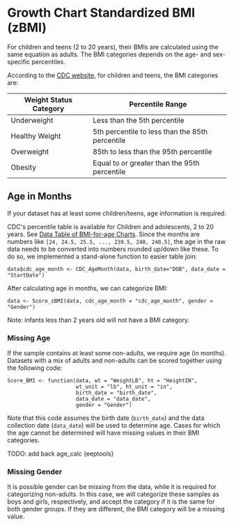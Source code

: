 # Growth Chart Standardized BMI (zBMI)

For children and teens (2 to 20 years), their BMIs are calculated using the same equation as adults. 
The BMI categories depends on the age- and sex-specific percentiles.

According to the [CDC website](https://www.cdc.gov/healthyweight/assessing/bmi/childrens_bmi/about_childrens_bmi.html),
for children and teens, the BMI categories are:

| Weight Status Category | Percentile Range                                |
| ---------------------- | ----------------------------------------------- |
| Underweight            | Less than the 5th percentile                    |
| Healthy Weight         | 5th percentile to less than the 85th percentile |
| Overweight             | 85th to less than the 95th percentile           |
| Obesity                | Equal to or greater than the 95th percentile    |

## Age in Months

If your dataset has at least some children/teens, age information is required.

CDC's percentile table is available for Children and adolescents, 2 to 20 years. 
See [Data Table of BMI-for-age Charts](https://www.cdc.gov/growthcharts/html_charts/bmiagerev.htm#males).
Since the months are numbers like `[24, 24.5, 25.5, ..., 239.5, 240, 240.5]`, 
the age in the raw data needs to be converted into numbers rounded up/down like these. 
To do so, we implemented a stand-alone function to easier table join:

```
data$cdc_age_month <- CDC_AgeMonth(data, birth_date="DOB", data_date = "StartDate")
```

After calculating age in months, we can categorize BMI:
```
data <- Score_zBMI(data, cdc_age_month = "cdc_age_month", gender = "Gender")
```

Note: infants less than 2 years old will not have a BMI category.

### Missing Age

If the sample contains at least some non-adults, we require age (in months). 
Datasets with a mix of adults and non-adults can be scored together using the following code:
```
Score_BMI <- function(data, wt = "WeightLB", ht = "HeightIN", 
                      wt_unit = "lb", ht_unit = "in", 
                      birth_date = "birth_date", 
                      data_date = "data_date", 
                      gender = "Gender")
```
Note that this code assumes the birth date (`birth_date`) and 
the data collection date (`data_date`) will be used to determine age.
Cases for which the age cannot be determined will have missing values in their BMI categories.

TODO: add back age_calc {eeptools}

### Missing Gender

It is possible gender can be missing from the data, while it is required for categorizing non-adults. 
In this case, we will categorize these samples as boys and girls, respectively,
and accept the category if it is the same for both gender groups.
If they are different, the BMI category will be a missing value.
